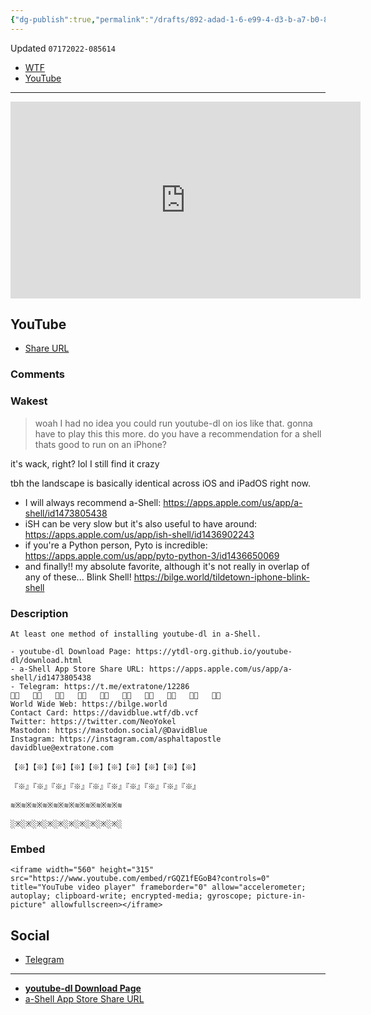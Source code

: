 ```yaml
---
{"dg-publish":true,"permalink":"/drafts/892-adad-1-6-e99-4-d3-b-a7-b0-8-a150351-f4-da/","dgHomeLink":true,"dgPassFrontmatter":false}
---
```


Updated `07172022-085614`

- [WTF](https://davidblue.wtf/drafts/892ADAD1-6E99-4D3B-A7B0-8A150351F4DA.html)
- [YouTube](https://youtu.be/rGQZ1fEGoB4)

---
<iframe width="560" height="315" src="https://www.youtube.com/embed/rGQZ1fEGoB4?controls=0" title="YouTube video player" frameborder="0" allow="accelerometer; autoplay; clipboard-write; encrypted-media; gyroscope; picture-in-picture" allowfullscreen></iframe>

## YouTube

- [Share URL](https://youtu.be/rGQZ1fEGoB4)

### Comments

### Wakest
> woah I had no idea you could run youtube-dl on ios like that. gonna have to play this this more. do you have a recommendation for a shell thats good to run on an iPhone?

it's wack, right? lol I still find it crazy

tbh the landscape is basically identical across iOS and iPadOS right now.

- I will always recommend a-Shell: https://apps.apple.com/us/app/a-shell/id1473805438
- iSH can be very slow but it's also useful to have around: https://apps.apple.com/us/app/ish-shell/id1436902243
- if you're a Python person, Pyto is incredible: https://apps.apple.com/us/app/pyto-python-3/id1436650069
- and finally!! my absolute favorite, although it's not really in overlap of any of these... Blink Shell! https://bilge.world/tildetown-iphone-blink-shell

### Description
```
At least one method of installing youtube-dl in a-Shell.

- youtube-dl Download Page: https://ytdl-org.github.io/youtube-dl/download.html
- a-Shell App Store Share URL: https://apps.apple.com/us/app/a-shell/id1473805438
- Telegram: https://t.me/extratone/12286
※⃣   ※⃣   ※⃣   ※⃣   ※⃣   ※⃣   ※⃣   ※⃣   ※⃣   ※⃣
World Wide Web: https://bilge.world 
Contact Card: https://davidblue.wtf/db.vcf
Twitter: https://twitter.com/NeoYokel 
Mastodon: https://mastodon.social/@DavidBlue 
Instagram: https://instagram.com/asphaltapostle
davidblue@extratone.com 

【※】【※】【※】【※】【※】【※】【※】【※】【※】【※】

『※』『※』『※』『※』『※』『※』『※』『※』『※』『※』

≋※≋※≋※≋※≋※≋※≋※≋※≋※≋※≋

░※░※░※░※░※░※░※░※░※░※░
```

### Embed

```
<iframe width="560" height="315" src="https://www.youtube.com/embed/rGQZ1fEGoB4?controls=0" title="YouTube video player" frameborder="0" allow="accelerometer; autoplay; clipboard-write; encrypted-media; gyroscope; picture-in-picture" allowfullscreen></iframe>
```

## Social

- [Telegram](https://t.me/extratone/12286)

---

- [**youtube-dl Download Page**](https://ytdl-org.github.io/youtube-dl/download.html)
- [a-Shell App Store Share URL](https://apps.apple.com/us/app/a-shell/id1473805438) 